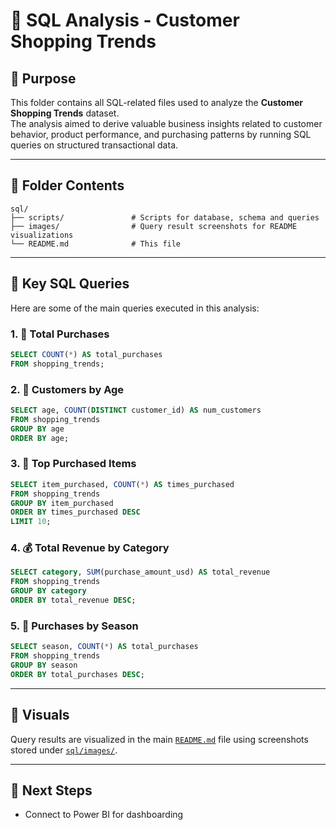 
# 📁 SQL Analysis - Customer Shopping Trends

## 🎯 Purpose

This folder contains all SQL-related files used to analyze the **Customer Shopping Trends** dataset.  
The analysis aimed to derive valuable business insights related to customer behavior, product performance, and purchasing patterns by running SQL queries on structured transactional data.

---

## 📂 Folder Contents

```
sql/
├── scripts/               # Scripts for database, schema and queries
├── images/                # Query result screenshots for README visualizations
└── README.md              # This file
```

---

## 🔑 Key SQL Queries

Here are some of the main queries executed in this analysis:

### 1. 🧮 Total Purchases
```sql
SELECT COUNT(*) AS total_purchases
FROM shopping_trends;
```

### 2. 👤 Customers by Age
```sql
SELECT age, COUNT(DISTINCT customer_id) AS num_customers
FROM shopping_trends
GROUP BY age
ORDER BY age;
```

### 3. 👕 Top Purchased Items
```sql
SELECT item_purchased, COUNT(*) AS times_purchased
FROM shopping_trends
GROUP BY item_purchased
ORDER BY times_purchased DESC
LIMIT 10;
```

### 4. 💰 Total Revenue by Category
```sql
SELECT category, SUM(purchase_amount_usd) AS total_revenue
FROM shopping_trends
GROUP BY category
ORDER BY total_revenue DESC;
```

### 5. 🌱 Purchases by Season
```sql
SELECT season, COUNT(*) AS total_purchases
FROM shopping_trends
GROUP BY season
ORDER BY total_purchases DESC;
```

---

## 📸 Visuals

Query results are visualized in the main [`README.md`](../README.md) file using screenshots stored under [`sql/images/`](images/).

---

## 📌 Next Steps

- Connect to Power BI for dashboarding

